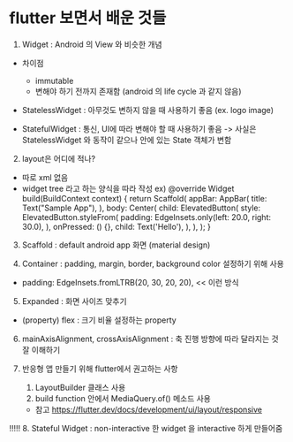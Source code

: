 # flutter 보면서 배운 것들

1. Widget : Android 의 View 와 비슷한 개념
 - 차이점
   * immutable
   * 변해야 하기 전까지 존재함 (android 의 life cycle 과 같지 않음)

- StatelessWidget : 아무것도 변하지 않을 때 사용하기 좋음 (ex. logo image)
- StatefulWidget : 통신, UI에 따라 변해야 할 때 사용하기 좋음
  -> 사실은 StatelessWidget 와 동작이 같으나 안에 있는 State 객체가 변함

2. layout은 어디에 적나?
  - 따로 xml 없음
  - widget tree 라고 하는 양식을 따라 작성
  ex)
  @override
  Widget build(BuildContext context) {
    return Scaffold(
      appBar: AppBar(
        title: Text("Sample App"),
      ),
      body: Center(
        child: ElevatedButton(
          style: ElevatedButton.styleFrom(
            padding: EdgeInsets.only(left: 20.0, right: 30.0),
          ),
          onPressed: () {},
          child: Text('Hello'),
        ),
      ),
    );
  }

3. Scaffold : default android app 화면 (material design)

4. Container : padding, margin, border, background color 설정하기 위해 사용
 - padding: EdgeInsets.fromLTRB(20, 30, 20, 20), << 이런 방식

5. Expanded : 화면 사이즈 맞추기
  - (property) flex : 크기 비율 설정하는 property 
6. mainAxisAlignment, crossAxisAlignment : 축 진행 방향에 따라 달라지는 것 잘 이해하기

7. 반응형 앱 만들기 위해 flutter에서 권고하는 사항
    1) LayoutBuilder 클래스 사용
    2) build function 안에서 MediaQuery.of() 메소드 사용
    - 참고 https://flutter.dev/docs/development/ui/layout/responsive

!!!!!
8. Stateful Widget : non-interactive 한 widget 을 interactive 하게 만들어줌